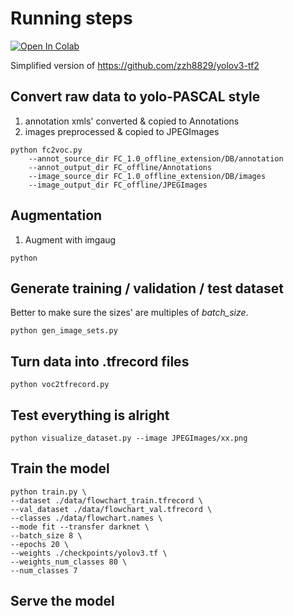 # Running steps
[![Open In Colab](https://colab.research.google.com/assets/colab-badge.svg)](https://colab.research.google.com/github/hao-wang/yolo3_rebuild/blob/master/driver.ipynb)

Simplified version of https://github.com/zzh8829/yolov3-tf2
## Convert raw data to yolo-PASCAL style 
1. annotation xmls' converted & copied to Annotations
1. images preprocessed & copied to JPEGImages
```test
python fc2voc.py 
    --annot_source_dir FC_1.0_offline_extension/DB/annotation
    --annot_output_dir FC_offline/Annotations
    --image_source_dir FC_1.0_offline_extension/DB/images
    --image_output_dir FC_offline/JPEGImages
```

## Augmentation
1. Augment with imgaug
```aug
python 
```

## Generate training / validation / test dataset
Better to make sure the sizes' are multiples of *batch_size*.
```generate sets
python gen_image_sets.py
```

## Turn data into .tfrecord files
```images/annotations --> .tfrecord
python voc2tfrecord.py
```

## Test everything is alright
```visualize
python visualize_dataset.py --image JPEGImages/xx.png
```

## Train the model
```
python train.py \
--dataset ./data/flowchart_train.tfrecord \
--val_dataset ./data/flowchart_val.tfrecord \
--classes ./data/flowchart.names \
--mode fit --transfer darknet \
--batch_size 8 \
--epochs 20 \
--weights ./checkpoints/yolov3.tf \
--weights_num_classes 80 \
--num_classes 7
```

## Serve the model
